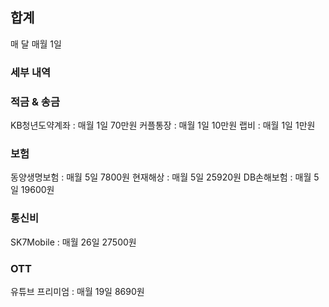 ## 합계
매 달 
매월 1일 

### 세부 내역
### 적금 & 송금
KB청년도약계좌 : 매월 1일 70만원
커플통장 : 매월 1일 10만원
랩비 : 매월 1일 1만원
### 보험
동양생명보험 : 매월 5일 7800원
현재해상 : 매월 5일 25920원
DB손해보험 : 매월 5일 19600원

### 통신비
SK7Mobile : 매월 26일 27500원

### OTT 
유튜브 프리미엄 : 매월 19일 8690원

